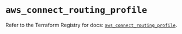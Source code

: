 # `aws_connect_routing_profile`

Refer to the Terraform Registry for docs: [`aws_connect_routing_profile`](https://registry.terraform.io/providers/hashicorp/aws/5.94.0/docs/resources/connect_routing_profile).
